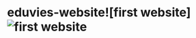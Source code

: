 # eduvies-website![first website]![first website](https://user-images.githubusercontent.com/103185065/162868279-9e3aea46-7fe1-4b34-9288-14a1efec4b8e.png)
